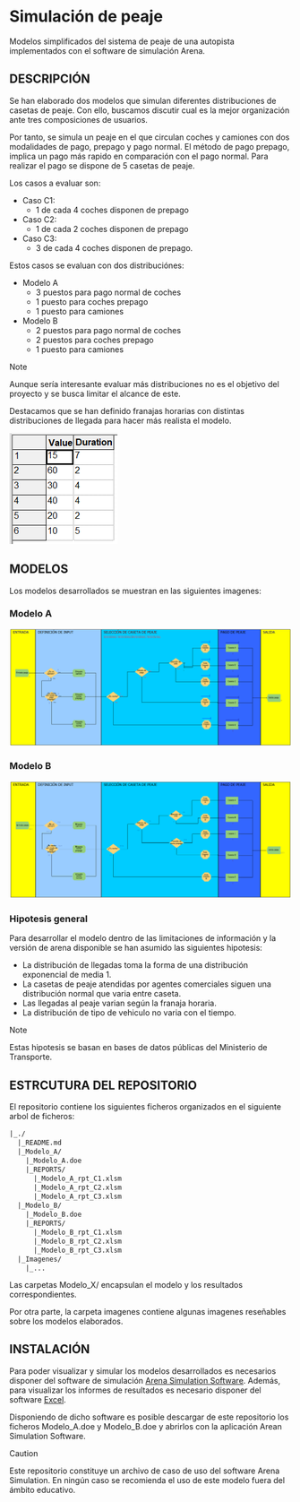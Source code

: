 # Simulación de peaje

Modelos simplificados del sistema de peaje de una autopista implementados con el software de 
simulación Arena. 

## DESCRIPCIÓN
Se han elaborado dos modelos que simulan diferentes distribuciones de casetas de peaje. Con ello,
buscamos discutir cual es la mejor organización ante tres composiciones de usuarios. 

Por tanto, se simula un peaje en el que circulan coches y camiones con dos modalidades de pago, prepago
y pago normal. El método de pago prepago, implica un pago más rapido en comparación con el pago normal. 
Para realizar el pago se dispone de 5 casetas de peaje.

Los casos a evaluar son:
- Caso C1:
    - 1 de cada 4 coches disponen de prepago
- Caso C2:
    - 1 de cada 2 coches disponen de prepago
- Caso C3: 
    - 3 de cada 4 coches disponen de prepago.

Estos casos se evaluan con dos distribuciónes:
- Modelo A
    - 3 puestos para pago normal de coches
    - 1 puesto para coches prepago
    - 1 puesto para camiones
- Modelo B  
    - 2 puestos para pago normal de coches
    - 2 puestos para coches prepago
    - 1 puesto para camiones  

> [!NOTE]
> Aunque sería interesante evaluar más distribuciones no es el objetivo del proyecto y se 
> busca limitar el alcance de este.

Destacamos que se han definido franajas horarias con distintas distribuciones de llegada para hacer más 
realista el modelo. 

![Planificación de llegadas](./Imagenes/Schedule_1.PNG)

## MODELOS
Los modelos desarrollados se muestran en las siguientes imagenes: 

### Modelo A
![Modelo A](./Imagenes/Modelo_A_completo.PNG)

### Modelo B
![Modelo B](./Imagenes/Modelo_B_Completo.PNG)

### Hipotesis general

Para desarrollar el modelo dentro de las limitaciones de información y la versión de arena disponible
se han asumido las siguientes hipotesis: 
- La distribución de llegadas toma la forma de una distribución exponencial de media 1. 
- La casetas de peaje atendidas por agentes comerciales siguen una distribución normal que varia entre
caseta. 
- Las llegadas al peaje varian según la franaja horaria.
- La distribución de tipo de vehiculo no varia con el tiempo. 

> [!NOTE]
> Estas hipotesis se basan en bases de datos públicas del Ministerio de Transporte. 

## ESTRCUTURA DEL REPOSITORIO
El repositorio contiene los siguientes ficheros organizados en el siguiente arbol de ficheros:
```
|_./
  |_README.md
  |_Modelo_A/
    |_Modelo_A.doe
    |_REPORTS/
      |_Modelo_A_rpt_C1.xlsm
      |_Modelo_A_rpt_C2.xlsm
      |_Modelo_A_rpt_C3.xlsm
  |_Modelo_B/
    |_Modelo_B.doe
    |_REPORTS/
      |_Modelo_B_rpt_C1.xlsm
      |_Modelo_B_rpt_C2.xlsm
      |_Modelo_B_rpt_C3.xlsm
  |_Imagenes/
    |_...
```
Las carpetas Modelo_X/ encapsulan el modelo y los resultados correspondientes. 

Por otra parte, la carpeta imagenes contiene algunas imagenes reseñables sobre los modelos elaborados.                
## INSTALACIÓN
Para poder visualizar y simular los modelos desarrollados es necesarios 
disponer del software de simulación [Arena Simulation Software](https://www.rockwellautomation.com/es-es/products/software/arena-simulation.html).
Además, para visualizar los informes de resultados es necesario disponer del software [Excel](https://www.microsoft.com/es-es/microsoft-365/excel).

Disponiendo de dicho software es posible descargar de este repositorio los ficheros
Modelo_A.doe y Modelo_B.doe y abrirlos con la aplicación Arean Simulation Software. 

> [!CAUTION]
> Este repositorio constituye un archivo de caso de uso del software Arena Simulation. En ningún caso se 
> recomienda el uso de este modelo fuera del ámbito educativo.  
